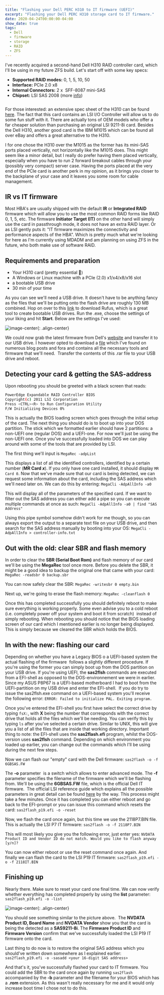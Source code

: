 ```yaml
---
title: "Flashing your Dell PERC H310 to IT firmware (UEFI)"
excerpt: "Flashing your Dell PERC H310 storage card to IT firmware."
date: 2020-04-24T00:00:00-04:00
show_date: true
tags:
  - Dell
  - firmware
  - storage
  - RAID
  - ZFS
---
```


I've recently acquired a second-hand Dell H310 RAID controller card, which I'll be using in my future ZFS build. Let's start off with some key specs:

- **Supported RAID modes:** 0, 1, 5, 10, 50
- **Interface:** PCIe 2.0 x8
- **Internal Connectors:** 2 x  SFF-8087 mini-SAS
- **Chipset:** LSI SAS 2008 (more [info](http://www.lsi.com/products/io-controllers/pages/lsi-sas-2008.aspx#tab/tab1))

<figure style="width: 200px"  class="align-right">
  <img src="{{ site.url }}{{ site.baseurl }}/assets/images/perc_1.jpeg" alt="">
</figure>

For those interested: an extensive spec sheet of the H310 can be found [here](http://www.dell.com/downloads/global/products/pvaul/en/dell-perc-h310-spec-sheet.pdf). The fact that this card contains an LSI I/O Controller will allow us to do some fun stuff with it. There are actually tons of OEM models who offer a far cheaper solution than purchasing an original LSI 9211-8i card. Besides the Dell H310, another good card is the IBM M1015 which can be found all over eBay and offers a great alternative to the H310.

I for one chose the H310 over the M1015 as the former has its mini-SAS ports placed vertically, not horizontally like the M1015 does. This might seem like a minor detail, but I really do prefer having them placed vertically, especially when you have to run 2 forward breakout cables through your (possibly very compact) server case. Having the ports placed at the very end of the PCIe card is another perk in my opinion, as it brings you closer to the backplane of your case and it leaves you some room for cable management.

## IR vs IT firmware

Most HBA's are usually shipped with the default **IR** or **Integrated RAID** firmware which will allow you to use the most common RAID forms like RAID 0, 1, 5, etc. The firmware **Initiator Target (IT)** on the other hand will simply use the card in passthrough mode, it does not have an extra RAID layer. Or as LSI gently puts it: "IT firmware maximizes the connectivity and performance aspects of the HBA". Which is pretty much what we're looking for here as I'm currently using MDADM and am planning on using ZFS in the future, who both make use of software RAID.

## Requirements and preparation

- Your H310 card (pretty essential :hear_no_evil:)
- A Windows or Linux machine with a PCIe (2.0) x1/x4/x8/x16 slot
- a bootable USB drive
- 30 min of your time

As you can see we'll need a USB drive. It doesn't have to be anything fancy as the files that we'll be putting onto the flash drive are roughly 130 MB combined. Hop on over to this [link](https://rufus.ie/) to download Rufus, which is a great tool to create bootable USB drives. Run the .exe, choose the settings of your liking and hit **Start**. Below are the settings I've used:

![image-center](/assets/images/perc_2.png){: .align-center}

We could now grab the latest firmware from Dell's [website](http://www.dell.com/support/home/us/en/19/Drivers/DriversDetails?driverId=YJ78T&fileId=2731103519) and transfer it to our USB drive. I however opted to download a [file](http://sandbox.mediafire.com/download/4cp76bj5dk170wk/LSI-9211-8i.zip) which I've found on numerous blog posts and fora and contains all the necessary tools and firmware that we'll need.  Transfer the contents of this .rar file to your USB drive and reboot.

## Detecting your card & getting the SAS-address

Upon rebooting you should be greeted with a black screen that reads:

```bash
PowerEdge Expandable RAID Controller BIOS
Copyright(c) 2011 LSI Corporation
Press <CTRL><R> to Run Configuration Utility
F/W Initializing Devices 0%
```

This is actually the BIOS loading screen which goes through the initial setup of the card. The next thing you should do is to boot up into your DOS partition. The stick which we formatted earlier should have 2 partitions: a non-UEFI one (regular DOS) and a UEFI-one. For now we'll just be using the non-UEFI one. Once you've successfully loaded into DOS we can play around with some of the tools that are provided by LSI.

The first thing we'll input is `MegaRec -adpList`

This displays a list of all the identified controllers, identified by a certain number (**MR Card *x***). If you only have one card installed, it should display `MR Card 0`. Now that we've made sure that our card is being detected, we can request some information about the card, including the SAS address which we'll need later on. We can do this by entering: `MegaCli -AdpAllInfo -a0`

This will display all of the parameters of the specified card. If we want to filter out the SAS address you can either add a pipe so you can execute multiple commands at once as such: `MegaCli -AdpAllInfo -a0 | find "SAS Address"`

Using this pipe symbol somehow didn't work for me though, so you can always export the output to a separate text file on your USB drive, and then search for the SAS address manually by booting into your OS: `MegaCli -AdpAllInfo > controller-info.txt`

## Out with the old: clear SBR and flash memory

In order to clear the **SBR (Serial Boot Rom)** and flash memory of our card we'll be using the **MegaRec** tool once more. Before you delete the SBR, it might be a good idea to backup the original one that came with your card: `MegaRec -readsbr 0 backup.sbr`

You can now safely clear the SBR: `MegaRec -writesbr 0 empty.bin`

Next up, we're going to erase the flash memory: `MegaRec -cleanflash 0`

Once this has completed successfully you should definitely reboot to make sure everything is working properly. Some even advise you to a cold reboot (i.e. completely power off your system and boot it from scratch)  instead of simply rebooting. When rebooting you should notice that the BIOS loading screen of our card which I mentioned earlier is no longer being displayed. This is simply because we cleared the SBR which holds the BIOS.

## In with the new: flashing our card

Depending on whether you have a Legacy BIOS o a UEFI-based system the actual flashing of the firmware  follows a slightly different procedure. If you're using the former you can simply boot up from the DOS partition on your USB drive. If you're using UEFI, the **sas2flsh** commands are executed from a EFI-shell as opposed to the DOS-environnement we were in earlier. Since my ASUS P8P67 is a UEFI-based motherboard I had to boot from the UEFI-partition on my USB drive and enter the EFI-shell.  If you do try to issue the sas2flsh.exe command on a UEFI-based system you'll receive the following error:
`ERROR: Failed to initialize PAL. Exiting program.`

Once you've entered the EFI-shell you first have select the correct drive by typing `fsX:`, with **X** being the number that corresponds with the correct drive that holds all the files which we'll be needing. You can verify this by typing `ls` after you've selected a certain drive. Similar to UNIX, this will give you a list of all the files that are inside that working directory. Important thing to note: the EFI-shell uses the **sas2flash.efi** program, whilst the DOS-version uses **sas2flsh** command. Depending on which environment you loaded up earlier, you can change out the commands which I'll be using during the next few steps.

Now we can flash our "empty" card with the Dell firmware: `sas2flash -o -f 6GBSAS.FW`

The **-o** parameter  is a switch which allows to enter advanced mode. The **-f** parameter specifies the filename of the firmware which we'll be flashing from. We'll be using the **6GBSAS.FW** file, which is the official Dell IT firmware.  The official LSI reference guide which explains all the possible parameters in great detail can be found [here]("http://www.lsi.com/sep/Documents/oracle/files/SAS2_Flash_Utility_Software_Ref_Guide.pdf") by the way. This process might take a few minutes. Once it has completed you can either reboot and go back to the EFI-prompt or you can issue this command which resets the card: `sas2flash_p19.efi -o -reset`

Now, we flash the card once again, but this time we use the 2118P7.BIN file. This is actually the LSI P7 IT firmware: `sas2flash -o -f 2118P7.BIN`

This will most likely you give you the following error, just enter yes: `NVDATA Product ID and Vendor ID do not match. Would you like to flash anyway [y/n]?`

You can now either reboot or use the reset command once again. And finally we can flash the card to the LSI P19 IT firmware: `sas2flash_p19.efi -o -f 2118IT.BIN`

## Finishing up

Nearly there. Make sure to reset your card one final time. We can now verify whether everything has completed properly by using the **list** parameter: `sas2flash_p19.efi -o -list`

![image-center](/assets/images/perc_3.png){: .align-center}

You should see something similar to the picture above.  The **NVDATA Product ID, Board Name** and **NVDATA Vendor** show you that the card is being the detected as a **SAS9211-8i**. The **Firmware Product ID** and **Firmware Version** confirm that we've successfully loaded the LSI P19 IT firmware onto the card.

Last thing to do now is to restore the original SAS address which you should've written down somewhere as I explained earlier:
`sas2flash_p19.efi -o -sasadd <your 16-digit SAS address>`

And that's it, you've successfully flashed your card to IT firmware. You could add the SBR to the card once again by running `sas2flash` accompanied by the **-b** parameter and the filename for your BIOS which has a **.rom** extension. As this wasn't really necessary for me and it would only increase boot time I chose not to do this.
